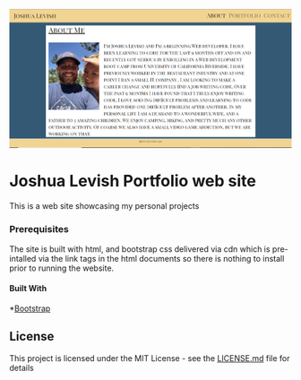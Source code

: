 ![screen shot of Joshua levish's portfolio site](assets/screenshot.png?raw=true "screen shot of Joshua Levish Portfolio")

# Joshua Levish Portfolio web site

This is a web site showcasing my personal projects


### Prerequisites

The site is built with html, and bootstrap css delivered via cdn which is pre-intalled via the link tags in the html documents so there is nothing to install prior to running the website.


#### Built With

*[Bootstrap](https://getbootstrap.com)



## License

This project is licensed under the MIT License - see the [LICENSE.md](LICENSE.md) file for details

